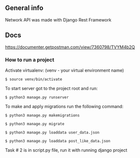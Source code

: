 ## General info
Network API was made with Django Rest Framework

## Docs
https://documenter.getpostman.com/view/7360798/TVYM4b2Q


### How to run a project
Activate virtualenv: (venv - your virtual environment name)
```shell script
$ source venv/bin/activate
```
To start server got to the project root and run:
```shell script
$ python3 manage.py runserver
```
To make and apply migrations run the following command:
```shell script
$ python3 manage.py makemigrations

$ python3 manage.py migrate

$ python3 manage.py loaddata user_data.json

$ python3 manage.py loaddata post_like_data.json
```

Task # 2 is in script.py file, run it with running django project 
